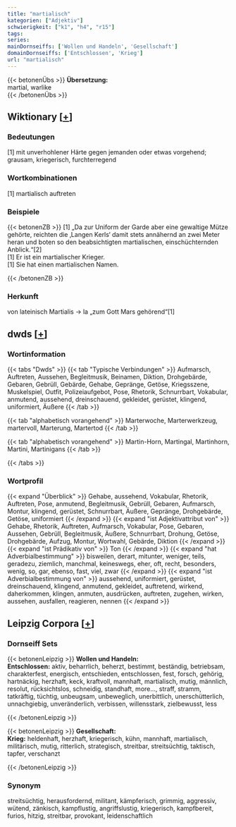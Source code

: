 ```yaml
---
title: "martialisch"
kategorien: ["Adjektiv"]
schwierigkeit: ["k1", "h4", "r15"]
tags:
series:
mainDornseiffs: ['Wollen und Handeln', 'Gesellschaft']
domainDornseiffs: ['Entschlossen', 'Krieg']
url: "martialisch"
---
```


{{< betonenÜbs >}}
**Übersetzung:**  
martial, warlike  
{{< /betonenÜbs >}}

## Wiktionary [[+](https://de.wiktionary.org/wiki/martialisch)]

### Bedeutungen
[1] mit unverhohlener Härte gegen jemanden oder etwas vorgehend; grausam, kriegerisch, furchterregend  

### Wortkombinationen
[1] martialisch auftreten  

### Beispiele
{{< betonenZB >}}
[1] „Da zur Uniform der Garde aber eine gewaltige Mütze gehörte, reichten die ‚Langen Kerls‘ damit stets annähernd an zwei Meter heran und boten so den beabsichtigten martialischen, einschüchternden Anblick.“[2]  
[1] Er ist ein martialischer Krieger.  
[1] Sie hat einen martialischen Namen.  

{{< /betonenZB >}}
### Herkunft
von lateinisch Martialis → la „zum Gott Mars gehörend“[1]  



## dwds [[+](https://www.dwds.de/wb/martialisch)]

### Wortinformation
{{< tabs "Dwds" >}}
{{< tab "Typische Verbindungen" >}}
Aufmarsch, Auftreten, Aussehen, Begleitmusik, Beinamen, Diktion, Drohgebärde, Gebaren, Gebrüll, Gebärde, Gehabe, Gepränge, Getöse, Kriegsszene, Muskelspiel, Outfit, Polizeiaufgebot, Pose, Rhetorik, Schnurrbart, Vokabular, anmutend, aussehend, dreinschauend, gekleidet, gerüstet, klingend, uniformiert, Äußere
{{< /tab >}}

{{< tab "alphabetisch vorangehend" >}}
Marterwoche, Marterwerkzeug, martervoll, Marterung, Martertod
{{< /tab >}}

{{< tab "alphabetisch vorangehend" >}}
Martin-Horn, Martingal, Martinhorn, Martini, Martinigans
{{< /tab >}}

{{< /tabs >}}

### Wortprofil
{{< expand "Überblick" >}} Gehabe, aussehend, Vokabular, Rhetorik, Auftreten, Pose, anmutend, Begleitmusik, Gebrüll, Gebaren, Aufmarsch, Montur, klingend, gerüstet, Schnurrbart, Äußere, Gepränge, Drohgebärde, Getöse, uniformiert {{< /expand >}}
{{< expand "ist Adjektivattribut von" >}} Gehabe, Rhetorik, Auftreten, Aufmarsch, Vokabular, Pose, Gebaren, Aussehen, Gebrüll, Begleitmusik, Äußere, Schnurrbart, Drohung, Getöse, Drohgebärde, Aufzug, Montur, Wortwahl, Gebärde, Diktion {{< /expand >}}
{{< expand "ist Prädikativ von" >}} Ton {{< /expand >}}
{{< expand "hat Adverbialbestimmung" >}} bisweilen, derart, mitunter, weniger, teils, geradezu, ziemlich, manchmal, keineswegs, eher, oft, recht, besonders, wenig, so, gar, ebenso, fast, viel, zwar {{< /expand >}}
{{< expand "ist Adverbialbestimmung von" >}} aussehend, uniformiert, gerüstet, dreinschauend, klingend, anmutend, gekleidet, auftretend, wirkend, daherkommen, klingen, anmuten, ausdrücken, auftreten, zugehen, wirken, aussehen, ausfallen, reagieren, nennen {{< /expand >}}

## Leipzig Corpora [[+](https://corpora.uni-leipzig.de/en/res?word=martialisch&corpusId=deu_newscrawl-public_2018)]

### Dornseiff Sets
{{< betonenLeipzig >}}
**Wollen und Handeln:**  
**Entschlossen:** aktiv, beharrlich, beherzt, bestimmt, beständig, betriebsam, charakterfest, energisch, entschieden, entschlossen, fest, forsch, gehörig, hartnäckig, herzhaft, keck, kraftvoll, mannhaft, martialisch, mutig, männlich, resolut, rücksichtslos, schneidig, standhaft, more..., straff, stramm, tatkräftig, tüchtig, unbeugsam, unbeweglich, unerbittlich, unerschütterlich, unnachgiebig, unveränderlich, verbissen, willensstark, zielbewusst, less  

{{< /betonenLeipzig >}}


{{< betonenLeipzig >}}
**Gesellschaft:**  
**Krieg:** heldenhaft, herzhaft, kriegerisch, kühn, mannhaft, martialisch, militärisch, mutig, ritterlich, strategisch, streitbar, streitsüchtig, taktisch, tapfer, verschanzt  

{{< /betonenLeipzig >}}

### Synonym
streitsüchtig, herausfordernd, militant, kämpferisch, grimmig, aggressiv, wütend, zänkisch, kampflustig, angriffslustig, kriegerisch, kampfbereit, furios, hitzig, streitbar, provokant, leidenschaftlich

